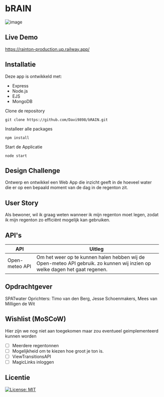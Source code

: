 # bRAIN

![image](https://github.com/Davi9898/bRAIN/assets/74150653/d6e7ac59-27d3-4cdb-b56a-b6bc9a11d0df)

## Live Demo
https://rainton-production.up.railway.app/

## Installatie

Deze app is ontwikkeld met:
* Express
* Node.js
* EJS
* MongoDB

Clone de repository
```
git clone https://github.com/Davi9898/bRAIN.git
```

Installeer alle packages
```
npm install
```

Start de Applicatie
```
node start
```

## Design Challenge
Ontwerp en ontwikkel een Web App die inzicht geeft in de hoeveel water die er op een bepaald moment van de dag in de regenton zit.

## User Story
Als bewoner, wil ik graag weten wanneer ik mijn regenton moet legen, zodat ik mijn regenton zo efficiënt mogelijk kan gebruiken.

## API's
| API | Uitleg |
| ------------- | ------------- |
| Open-meteo API | Om het weer op te kunnen halen hebben wij de Open-meteo API gebruik. zo kunnen wij inzien op welke dagen het gaat regenen. |

## Opdrachtgever
SPATwater
Oprichters: Timo van den Berg, Jesse Schoenmakers, Mees van Milligen de Wit

## Wishlist (MoSCoW)
Hier zijn we nog niet aan toegekomen maar zou eventueel geimplementeerd kunnen worden
- [ ] Meerdere regentonnen
- [ ] Mogelijkheid om te kiezen hoe groot je ton is.
- [ ] ViewTransitionsAPI
- [ ] MagicLinks inloggen

## Licentie

[![License: MIT](https://img.shields.io/badge/License-MIT-yellow.svg)](https://opensource.org/licenses/MIT)

